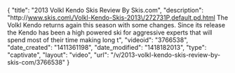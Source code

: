 {
    "title": "2013 Volkl Kendo Skis Review By Skis.com",
    "description": "http:\/\/www.skis.com\/Volkl-Kendo-Skis-2013\/272731P,default,pd.html  The Volkl Kendo returns again this season with some changes. Since its release the Kendo has been a high powered ski for aggressive experts that will spend most of their time making long t",
    "videoid": "3766538",
    "date_created": "1411361198",
    "date_modified": "1418182013",
    "type": "captivate",
    "layout": "video",
    "url": "\/v\/2013-volkl-kendo-skis-review-by-skis-com\/3766538"
}